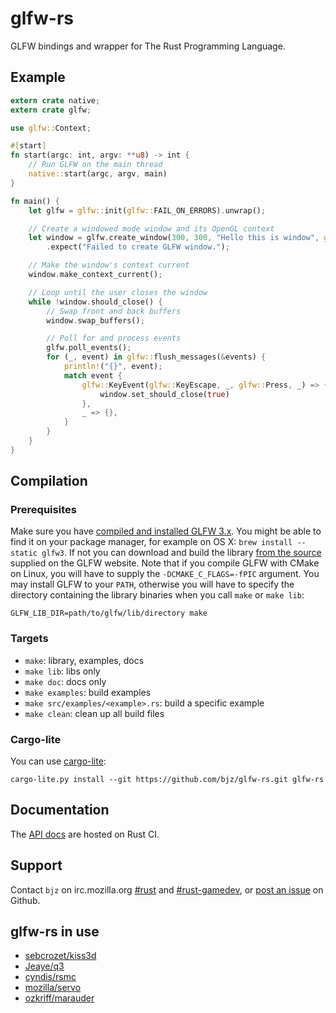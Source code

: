 <!--
    Copyright 2013-2014 The GLFW-RS Developers. For a full listing of the authors,
    refer to the AUTHORS file at the top-level directory of this distribution.

    Licensed under the Apache License, Version 2.0 (the "License");
    you may not use this file except in compliance with the License.
    You may obtain a copy of the License at

        http://www.apache.org/licenses/LICENSE-2.0

    Unless required by applicable law or agreed to in writing, software
    distributed under the License is distributed on an "AS IS" BASIS,
    WITHOUT WARRANTIES OR CONDITIONS OF ANY KIND, either express or implied.
    See the License for the specific language governing permissions and
    limitations under the License.
-->

# glfw-rs

GLFW bindings and wrapper for The Rust Programming Language.

## Example

~~~rust
extern crate native;
extern crate glfw;

use glfw::Context;

#[start]
fn start(argc: int, argv: **u8) -> int {
    // Run GLFW on the main thread
    native::start(argc, argv, main)
}

fn main() {
    let glfw = glfw::init(glfw::FAIL_ON_ERRORS).unwrap();

    // Create a windowed mode window and its OpenGL context
    let window = glfw.create_window(300, 300, "Hello this is window", glfw::Windowed)
        .expect("Failed to create GLFW window.");

    // Make the window's context current
    window.make_context_current();

    // Loop until the user closes the window
    while !window.should_close() {
        // Swap front and back buffers
        window.swap_buffers();

        // Poll for and process events
        glfw.poll_events();
        for (_, event) in glfw::flush_messages(&events) {
            println!("{}", event);
            match event {
                glfw::KeyEvent(glfw::KeyEscape, _, glfw::Press, _) => {
                    window.set_should_close(true)
                },
                _ => {},
            }
        }
    }
}
~~~

## Compilation

### Prerequisites

Make sure you have [compiled and installed GLFW 3.x](http://www.glfw.org/docs/latest/compile.html).
You might be able to find it on your package manager, for example on OS X:
`brew install --static glfw3`. If not you can download and build the library
[from the source](http://www.glfw.org/docs/latest/compile.html) supplied on the
GLFW website. Note that if you compile GLFW with CMake on Linux, you will have
to supply the `-DCMAKE_C_FLAGS=-fPIC` argument. You may install GLFW to your
`PATH`, otherwise you will have to specify the directory containing the library
binaries when you call `make` or `make lib`:

~~~
GLFW_LIB_DIR=path/to/glfw/lib/directory make
~~~

### Targets

- `make`: library, examples, docs
- `make lib`: libs only
- `make doc`: docs only
- `make examples`: build examples
- `make src/examples/<example>.rs`: build a specific example
- `make clean`: clean up all build files

### Cargo-lite

You can use [cargo-lite](https://github.com/cmr/cargo-lite):

~~~
cargo-lite.py install --git https://github.com/bjz/glfw-rs.git glfw-rs
~~~

## Documentation

The [API docs](http://rust-ci.org/bjz/glfw-rs/doc/glfw/) are hosted on Rust CI.

## Support

Contact `bjz` on irc.mozilla.org [#rust](http://mibbit.com/?server=irc.mozilla.org&channel=%23rust)
and [#rust-gamedev](http://mibbit.com/?server=irc.mozilla.org&channel=%23rust-gamedev),
or [post an issue](https://github.com/bjz/glfw-rs/issues/new) on Github.

## glfw-rs in use

- [sebcrozet/kiss3d](https://github.com/sebcrozet/kiss3d)
- [Jeaye/q3](https://github.com/Jeaye/q3)
- [cyndis/rsmc](https://github.com/cyndis/rsmc/)
- [mozilla/servo](https://github.com/mozilla/servo)
- [ozkriff/marauder](https://github.com/ozkriff/marauder/)
